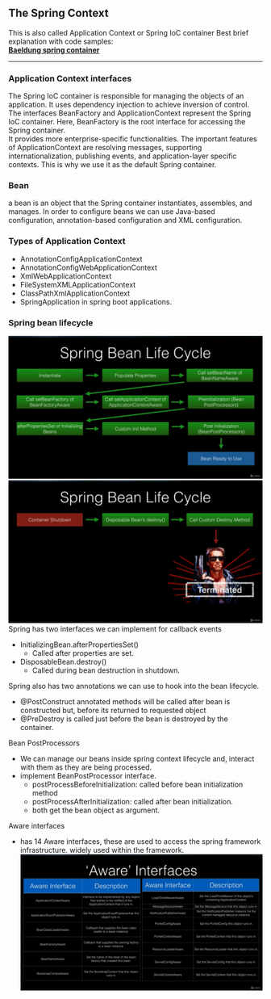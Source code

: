 ## The Spring Context

This is also called Application Context or Spring IoC container
Best brief explanation with code samples:<br>
[**Baeldung spring container**](https://www.baeldung.com/spring-application-context)
***

### Application Context interfaces

The Spring IoC container is responsible for managing the objects of an application.
It uses dependency injection to achieve inversion of control.
The interfaces BeanFactory and ApplicationContext represent the Spring IoC container.
Here, BeanFactory is the root interface for accessing the Spring container.
</br>It provides more enterprise-specific functionalities.
The important features of ApplicationContext are resolving messages,
supporting internationalization, publishing events, and application-layer specific contexts.
This is why we use it as the default Spring container.

### Bean

a bean is an object that the Spring container instantiates, assembles, and manages.
In order to configure beans we can use Java-based configuration, annotation-based configuration
and XML configuration.

### Types of Application Context

* AnnotationConfigApplicationContext
* AnnotationConfigWebApplicationContext
* XmlWebApplicationContext
* FileSystemXMLApplicationContext
* ClassPathXmlApplicationContext
* SpringApplication in spring boot applications.

### Spring bean lifecycle

![Bean-life-Cycle](../../pics/bean-life-cycle.png)
![Bean-life-Cycle](../../pics/bean-life-cycle2.png)
Spring has two interfaces we can implement for callback events

* InitializingBean.afterPropertiesSet()
    * Called after properties are set.
* DisposableBean.destroy()
    * Called during bean destruction in shutdown.

Spring also has two annotations we can use to hook into the bean lifecycle.

* @PostConstruct annotated methods will be called after bean is constructed but, before its returned to requested object
* @PreDestroy is called just before the bean is destroyed by the container.

Bean PostProcessors

* We can manage our beans inside spring context lifecycle and, interact with them as they are being processed.
* implement BeanPostProcessor interface.
    * postProcessBeforeInitialization: called before bean initialization method
    * postProcessAfterInitialization: called after bean initialization.
    * both get the bean object as argument.

Aware interfaces

* has 14 Aware interfaces, these are used to access the spring framework infrastructure. widely used within the
  framework.
  ![Aware Interfaces](../../pics/aware-interface.png)

